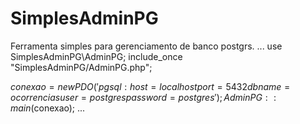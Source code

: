 # SimplesAdminPG
Ferramenta simples para gerenciamento de banco postgrs. 
...
use SimplesAdminPG\AdminPG;
include_once "SimplesAdminPG/AdminPG.php";


$conexao = new PDO( 'pgsql:host=localhost port=5432 dbname=ocorrencias user=postgres password=postgres');
AdminPG::main($conexao);
...